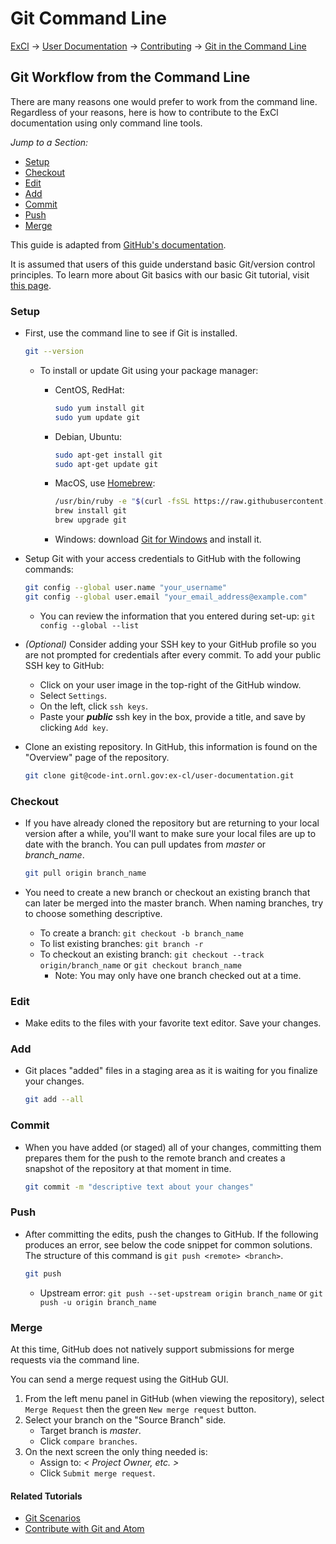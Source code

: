 # Git Command Line

[ExCl](https://docs.excl.ornl.gov/) → [User Documentation](../../) → [Contributing](../../excl-support/contributing.md) → [Git in the Command Line](git-command-line.md)

## Git Workflow from the Command Line

There are many reasons one would prefer to work from the command line. Regardless of your reasons, here is how to contribute to the ExCl documentation using only command line tools.

_Jump to a Section:_

* [Setup](git-command-line.md#setup)
* [Checkout](git-command-line.md#checkout)
* [Edit](git-command-line.md#edit)  &#x20;
* [Add](git-command-line.md#add)
* [Commit](git-command-line.md#commit)
* [Push](git-command-line.md#push)
* [Merge](git-command-line.md#merge)

This guide is adapted from [GitHub's documentation](https://docs.github.com/ee/gitHub-basics/start-using-git.html).

It is assumed that users of this guide understand basic Git/version control principles. To learn more about Git basics with our basic Git tutorial, visit [this page](./).

### Setup

*   First, use the command line to see if Git is installed.

    ```bash
    git --version
    ```

    * To install or update Git using your package manager:
      *   CentOS, RedHat:

          ```bash
          sudo yum install git
          sudo yum update git
          ```
      *   Debian, Ubuntu:

          ```bash
          sudo apt-get install git
          sudo apt-get update git
          ```
      *   MacOS, use [Homebrew](https://brew.sh/):

          ```bash
          /usr/bin/ruby -e "$(curl -fsSL https://raw.githubusercontent.com/Homebrew/install/master/install)"
          brew install git
          brew upgrade git
          ```
      * Windows: download [Git for Windows](https://gitforwindows.org/) and install it.
*   Setup Git with your access credentials to GitHub with the following commands:

    ```bash
    git config --global user.name "your_username"
    git config --global user.email "your_email_address@example.com"
    ```

    * You can review the information that you entered during set-up: `git config --global --list`
* _(Optional)_ Consider adding your SSH key to your GitHub profile so you are not prompted for credentials after every commit. To add your public SSH key to GitHub:
  * Click on your user image in the top-right of the GitHub window.
  * Select `Settings`.
  * On the left, click `ssh keys`.
  * Paste your _**public**_ ssh key in the box, provide a title, and save by clicking `Add key`.
*   Clone an existing repository. In GitHub, this information is found on the "Overview" page of the repository.

    ```bash
    git clone git@code-int.ornl.gov:ex-cl/user-documentation.git
    ```

### Checkout

*   If you have already cloned the repository but are returning to your local version after a while, you'll want to make sure your local files are up to date with the branch. You can pull updates from _master_ or _branch\_name_.

    ```bash
    git pull origin branch_name
    ```
* You need to create a new branch or checkout an existing branch that can later be merged into the master branch. When naming branches, try to choose something descriptive.
  * To create a branch: `git checkout -b branch_name`
  * To list existing branches: `git branch -r`
  * To checkout an existing branch: `git checkout --track origin/branch_name` or `git checkout branch_name`
    * Note: You may only have one branch checked out at a time.

### Edit

* Make edits to the files with your favorite text editor. Save your changes.

### Add

*   Git places "added" files in a staging area as it is waiting for you finalize your changes.

    ```bash
    git add --all
    ```

### Commit

*   When you have added (or staged) all of your changes, committing them prepares them for the push to the remote branch and creates a snapshot of the repository at that moment in time.

    ```bash
    git commit -m "descriptive text about your changes"
    ```

### Push

*   After committing the edits, push the changes to GitHub. If the following produces an error, see below the code snippet for common solutions. The structure of this command is `git push <remote> <branch>`.

    ```bash
    git push
    ```

    * Upstream error: `git push --set-upstream origin branch_name` or `git push -u origin branch_name`

### Merge

At this time, GitHub does not natively support submissions for merge requests via the command line.

You can send a merge request using the GitHub GUI.

1. From the left menu panel in GitHub (when viewing the repository), select `Merge Request` then the green `New merge request` button.
2. Select your branch on the "Source Branch" side.
   * Target branch is _master_.
   * Click `compare branches`.
3. On the next screen the only thing needed is:
   * Assign to: _< Project Owner, etc. >_
   * Click `Submit merge request`.

#### Related Tutorials

* [Git Scenarios](https://github.com/ORNL-ExCL/excl-user-docs/tree/5b0a2bac08c6595857ffaa414e0a315a8fdfa27c/contributing/contributing/git-scenarios.md)
* [Contribute with Git and Atom](https://github.com/ORNL-ExCL/excl-user-docs/tree/5b0a2bac08c6595857ffaa414e0a315a8fdfa27c/contributing/contributing/git-workflow.md)
